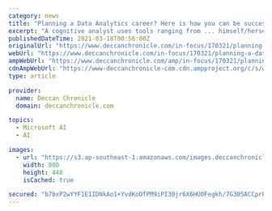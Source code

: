 ```yaml
---
category: news
title: "Planning a Data Analytics career? Here is how you can be successful in it"
excerpt: "A cognitive analyst uses tools ranging from ... himself/herself with managing spreadsheets, mainly through services like Microsoft Excel and Google Sheets. The skills one gains from such may ..."
publishedDateTime: 2021-03-18T00:56:00Z
originalUrl: "https://www.deccanchronicle.com/in-focus/170321/planning-a-data-analytics-career-here-is-how-you-can-be-successful-in.html"
webUrl: "https://www.deccanchronicle.com/in-focus/170321/planning-a-data-analytics-career-here-is-how-you-can-be-successful-in.html"
ampWebUrl: "https://www.deccanchronicle.com/amp/in-focus/170321/planning-a-data-analytics-career-here-is-how-you-can-be-successful-in.html"
cdnAmpWebUrl: "https://www-deccanchronicle-com.cdn.ampproject.org/c/s/www.deccanchronicle.com/amp/in-focus/170321/planning-a-data-analytics-career-here-is-how-you-can-be-successful-in.html"
type: article

provider:
  name: Deccan Chronicle
  domain: deccanchronicle.com

topics:
  - Microsoft AI
  - AI

images:
  - url: "https://s3.ap-southeast-1.amazonaws.com/images.deccanchronicle.com/dc-Cover-mfs2oogshlq0oaajt649582j41-20210317203259.Medi.jpeg"
    width: 800
    height: 448
    isCached: true

secured: "b7bxP2wYYF1E1IDNkAo1+YvdKoOfPM9iPI30jr6X6HU0Fegkh/7G305ACCprH37FnZAGEkshwLXbgak2HjJs2HA0+jZOmRNsdIVO+72TyZWoWGIsxU6fIU9wHdliSIBw7mO9tqVXMXg8nB0ykylv+xz/VM1s1Jgkv4GbBLxfkkW/+MSLYJ0HAUq88agWVy7kJuLM8SGQ4cZ5JEbRNQor9mvBaRowQGU29dgIbAQQ+8FHK1lum0bZY2H1CNxe6S/52gJ340aiPMtFRD3s9UxXp6Ilfd+SMIbm1ZZ6M/gMMNA7iwfUXUi3SCUi8Sc3VS4XZbbISck9sespxtRaTtERf5RH/vU4mDdsLsoUE0fk1r0=;7LLmjSRd5MhkUzEsQ2mLUg=="
---
```


